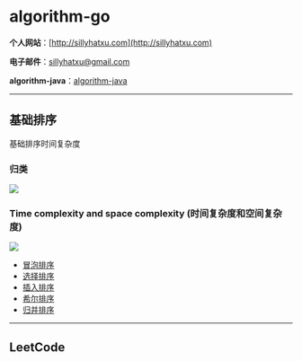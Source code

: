 # algorithm-go

**个人网站**：[http://sillyhatxu.com](http://sillyhatxu.com)

**电子邮件**：[sillyhatxu@gmail.com](mailto:sillyhatxu@gmail.com)

**algorithm-java**：[algorithm-java](https://github.com/sillyhatxu/algorithm-java)

---

## 基础排序

基础排序时间复杂度

### 归类
![](https://lh3.googleusercontent.com/fmj9yhSP_sMaJavAbxxZVBV6zOV5y_QDayxkmGIzx3dgvSvOktQNK8XlzF80uHkDExc6F2_lnDvjhbtlQBJUxKB8NiDEzS3v69IhEDSUP9qTfVPCnyY2zfYTJ5HQgROyw5N_HnX3EGW35idAObpj4mNUlKdGww1Yt8vXsM8k5g-GRAjkwZygR9MEm5Kf80cZ7UIzWrfdY6XLjYDS6PfidpEd3Wikv6wve9pn4v1YDuihxeQR7lFW8V-4F8obbogb5msskWzddOGIjneUqtZHYPE167V9j89jpIbfBKhhp27QGHN2RiyUsiy_zYPKpFXaGpKDFYlX0m6bZmziyKMtuIea7_yEg1Pu3m9dChG1MWPw7fUAT2H_iHhHPoh4WOPwWQLvrGsKOojimodrSge-uO16mH9VSkkG7GuwTja27Gxnhy-Z-u4YmCtXAUs1FnGW5isXt14l5BNJjJYRFHeQzQaC8qKoYMVyEAVc0lMAliiupayKqKEOnFlvf12NjdMQ98gZ3XGcTU9t0WjPRF2xnamRHXhJA_pBwGPfL_R8BFCleclGI6x4babygzpyIpOnjTGgLRHaknsFJi1goCwuAov9DbZmGi-lkR8wgWb8TrYlr09bHkmkBtw4Mwn3hT6dkGSNGtTnmLockpGYgC29M6yIJ3e_AoE=w398-h316-no)

### Time complexity and space complexity (时间复杂度和空间复杂度)
![](https://lh3.googleusercontent.com/Mo_7Xj9Ft27tvYdrDIv7cBMUN-vXXxxqVAsWFMiVrC4QJbTcvPJTvdifI5N3nJRwlbTWMgpTKI6B6_3MMseOzb5anZXSDIyO7i6TJT1ucCWY5iX2rnpLZf44dpMAcYk7s5_kP3syJnvG3OdnpfoPmquXnpmEgNAOuLuoKRyGvhsk5U10Ddtz1gjwV2GsL38p3xVfUjyxPLD50ipEaLDSXQ3mm5AA-mhlUdgHLHekLpLiqmmN4lX5Ra7jn7pACWilcgdCRCEoNNxhGp-2gLuyLXnubj9lehtI5vOX5KEzKXWPapBPF1doSHUjBcI406LrXkmfq761huZGAisL8_LS8fckBz594lkqZWkTCYQqfa8z6S3O20i6JOdE1nVdSLYTjU7suf7YTJ_oKcjXU7bnXKpdQI2XLhYPTr29JqOxsejkZPrqPlE5nqw9bAYwzdG2LQvVyvOKv-e3D0VJBQhrOdOVKmm7sAmE62Ouy6vN51B4qoEzcTtoFDyreafArjwnndQIof9XYazOeAbvtB0NJk77tSVDTWpDqBpcNqDjfF01uz24A2E8nWgb2nvcwzMzOXhKZuAemIl06pxDcfjjK6D1zgoiKNvuhUMCVAiABbVC5h_6gB-H097vdF5MZraPPUxh5UNB-S1U7vMxoJPizW0kQeHV-sk-RaaqBQRbmDxjl3cEuKu8SK_tlQY8D0qmKVlduGwIrQzF0jQbvi8l2vYs=w632-h385-no)


* [冒泡排序](https://github.com/sillyhatxu/algorithm-go/tree/master/basic/bubble_sort)
* [选择排序](https://github.com/sillyhatxu/algorithm-go/tree/master/basic/selection_sort)
* [插入排序](https://github.com/sillyhatxu/algorithm-go/tree/master/basic/insertion_sort)
* [希尔排序](https://github.com/sillyhatxu/algorithm-go/tree/master/basic/shell_sort)
* [归并排序](https://github.com/sillyhatxu/algorithm-go/tree/master/basic/merge_sort)

---

## LeetCode
